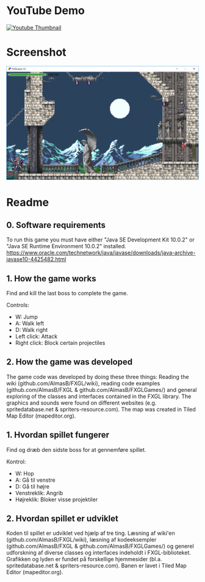 # YouTube Demo

[![Youtube Thumbnail](http://img.youtube.com/vi/eKsP9UWIwrY/0.jpg)](http://www.youtube.com/watch?v=eKsP9UWIwrY)

# Screenshot

![Screenshot](https://raw.githubusercontent.com/Mools222/FXGLvania/master/FXGLvania.png)

# Readme

## 0. Software requirements

To run this game you must have either "Java SE Development Kit 10.0.2" or "Java SE Runtime Environment 10.0.2" installed.
https://www.oracle.com/technetwork/java/javase/downloads/java-archive-javase10-4425482.html

## 1. How the game works

Find and kill the last boss to complete the game.

Controls:
- W: Jump
- A: Walk left
- D: Walk right
- Left click: Attack
- Right click: Block certain projectiles

## 2. How the game was developed

The game code was developed by doing these three things: Reading the wiki (github.com/AlmasB/FXGL/wiki), reading code examples (github.com/AlmasB/FXGL & github.com/AlmasB/FXGLGames/) and general exploring of the classes and interfaces contained in the FXGL library. The graphics and sounds were found on different websites (e.g. spritedatabase.net & spriters-resource.com). The map was created in Tiled Map Editor (mapeditor.org).

## 1. Hvordan spillet fungerer

Find og dræb den sidste boss for at gennemføre spillet.

Kontrol:
- W: Hop
- A: Gå til venstre
- D: Gå til højre
- Venstreklik: Angrib
- Højreklik: Bloker visse projektiler

## 2. Hvordan spillet er udviklet

Koden til spillet er udviklet ved hjælp af tre ting. Læsning af wiki'en (github.com/AlmasB/FXGL/wiki), læsning af kodeeksempler (github.com/AlmasB/FXGL & github.com/AlmasB/FXGLGames/) og generel udforskning af diverse classes og interfaces indeholdt i FXGL-biblioteket. Grafikken og lyden er fundet på forskellige hjemmesider (bl.a. spritedatabase.net & spriters-resource.com). Banen er lavet i Tiled Map Editor (mapeditor.org).
